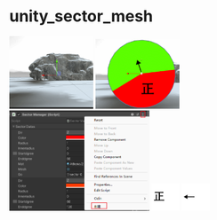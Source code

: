 # unity_sector_mesh


<img src="pic~/abc.gif" style="width: 30%;" alt="abc">

<img src="pic~/def.gif" style="width: 30%;" alt="def">

<img src="pic~/Snipaste.png" style="width: 50%;" alt="Snipaste">

<img src="pic~/1.jpg" style="width: 10%;" alt="1">
<img src="pic~/2.jpg" style="width: 10%;" alt="1">
